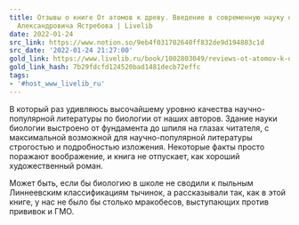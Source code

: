 ```yaml
---
title: Отзывы о книге От атомов к древу. Введение в современную науку о жизни Сергея
  Александровича Ястребова | Livelib
date: 2022-01-24
src_link: https://www.notion.so/9eb4f031702640ff832de9d194803c1d
src_date: '2022-01-24 21:27:00'
gold_link: https://www.livelib.ru/book/1002803049/reviews-ot-atomov-k-drevu-vvedenie-v-sovremennuyu-nauku-o-zhizni-sergej-yastrebov
gold_link_hash: 7b29fdcfd124520bad1481decb72effc
tags:
- '#host_www_livelib_ru'
---
```



В который раз удивляюсь высочайшему уровню качества научно-популярной литературы по биологии от наших авторов. Здание науки биологии выстроено от фундамента до шпиля на глазах читателя, с максимальной возможной для научно-популярной литературы строгостью и подробностью изложения.
Некоторые факты просто поражают воображение, и книга не отпускает, как хороший художественный роман.

Может быть, если бы биологию в школе не сводили к пыльным Линнеевским классификациям тычинок, а рассказывали так, как в этой книге, у нас не было бы столько мракобесов, выступающих против прививок и ГМО.